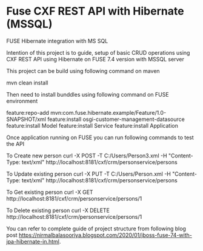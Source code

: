 # Fuse CXF REST API with Hibernate (MSSQL)
FUSE Hibernate integration with MS SQL

Intention of this project is to guide, setup of basic CRUD operations using CXF REST API using Hibernate on FUSE 7.4 version with MSSQL server

This project can be build using following command on maven

mvn clean install

Then need to install bunddles using following command on FUSE environment 

feature:repo-add mvn:com.fuse.hibernate.example/Feature/1.0-SNAPSHOT/xml
feature:install osgi-customer-management-datasource
feature:install Model
feature:install Service
feature:install Application

Once application running on FUSE you can run following commands to test the API

To Create new person
curl -X POST -T C:/Users/Person3.xml -H "Content-Type: text/xml" http://localhost:8181/cxf/crm/personservice/persons

To Update existing person
curl -X PUT -T C:/Users/Person.xml -H "Content-Type: text/xml" http://localhost:8181/cxf/crm/personservice/persons

To Get existing person
curl -X GET http://localhost:8181/cxf/crm/personservice/persons/1

To Delete existing person
curl -X DELETE http://localhost:8181/cxf/crm/personservice/persons/1

You can refer to complete guide of project structure from following blog post 
https://nirmalbalasooriya.blogspot.com/2020/01/jboss-fuse-74-with-jpa-hibernate-in.html.